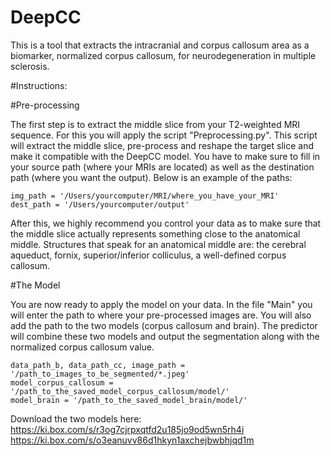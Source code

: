 # DeepCC
This is a tool that extracts the intracranial and corpus callosum area as a biomarker, normalized corpus callosum, for neurodegeneration in multiple sclerosis.

#Instructions:

#Pre-processing

The first step is to extract the middle slice from your T2-weighted MRI sequence. For this you will apply the script "Preprocessing.py". This script will extract the middle slice, pre-process and reshape the target slice and make it compatible with the DeepCC model. You have to make sure to fill in your source path (where your MRIs are located) as well as the destination path (where you want the output). Below is an example of the paths:

    img_path = '/Users/yourcomputer/MRI/where_you_have_your_MRI'
    dest_path = '/Users/yourcomputer/output'

After this, we highly recommend you control your data as to make sure that the middle slice actually represents something close to the anatomical middle. Structures that speak for an anatomical middle are: the cerebral aqueduct, fornix, superior/inferior colliculus, a well-defined corpus callosum.


#The Model

You are now ready to apply the model on your data. In the file "Main" you will enter the path to where your pre-processed images are. You will also add the path to the two models (corpus callosum and brain). The predictor will combine these two models and output the segmentation along with the normalized corpus callosum value.

    data_path_b, data_path_cc, image_path = '/path_to_images_to_be_segmented/*.jpeg'
    model_corpus_callosum = '/path_to_the_saved_model_corpus_callosum/model/'
    model_brain = '/path_to_the_saved_model_brain/model/'

Download the two models here: 
https://ki.box.com/s/r3og7cjrpxqtfd2u185jo9od5wn5rh4i
https://ki.box.com/s/o3eanuvv86d1hkyn1axchejbwbhjqd1m


